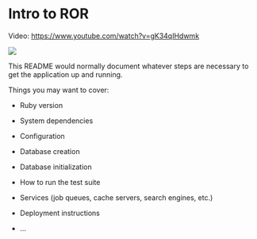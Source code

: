# Intro to ROR

Video: <https://www.youtube.com/watch?v=gK34qIHdwmk>

<a href="https://www.youtube.com/watch?v=gK34qIHdwmk">
  <img src="https://img.youtube.com/vi/gK34qIHdwmk/0.jpg">
</a>

This README would normally document whatever steps are necessary to get the
application up and running.

Things you may want to cover:

* Ruby version

* System dependencies

* Configuration

* Database creation

* Database initialization

* How to run the test suite

* Services (job queues, cache servers, search engines, etc.)

* Deployment instructions

* ...
